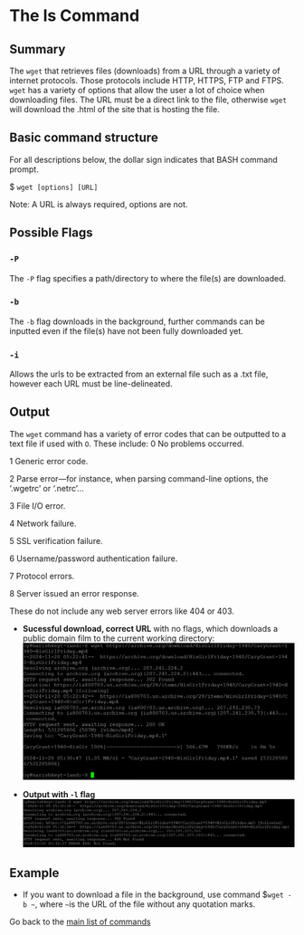 # The ls Command

## Summary 
The `wget` that retrieves files (downloads) from a URL through a variety of internet protocols. Those protocols include HTTP, HTTPS, FTP and FTPS. `wget` has a variety of options that allow the user a lot of choice when downloading files. The URL must be a direct link to the file, otherwise `wget` will download the .html of the site that is hosting the file.

## Basic command structure
For all descriptions below, the dollar sign indicates that BASH command prompt.

$ `wget [options] [URL]`

Note: A URL is always required, options are not. 

## Possible Flags

### `-P`
The `-P` flag specifies a path/directory to where the file(s) are downloaded.

### `-b`
The `-b` flag downloads in the background, further commands can be inputted even if the file(s) have not been fully downloaded yet.

### `-i`
Allows the urls to be extracted from an external file such as a .txt file, however each URL must be line-delineated.

## Output
The `wget` command has a variety of error codes that can be outputted to a text file if used with `O`. These include:
0
No problems occurred.

1
Generic error code.

2
Parse error—for instance, when parsing command-line options, the ‘.wgetrc’ or ‘.netrc’...

3
File I/O error.

4
Network failure.

5
SSL verification failure.

6
Username/password authentication failure.

7
Protocol errors.

8
Server issued an error response.

These do not include any web server errors like 404 or 403.

* **Sucessful download, correct URL** with no flags, which downloads a public domain film to the current working directory:
![screenshot of good url wget output](correct.png)

* **Output with `-l` flag** 
![screenshot of bad wget output](incorrect.png)

## Example
* If you want to download a file in the background, use command $`wget -b ~`, where `~`is the URL of the file without any quotation marks.

Go back to the [main list of commands](index.md)
